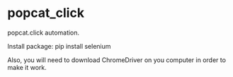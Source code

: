 # popcat_click
popcat.click automation.

Install package:
	pip install selenium

Also, you will need to download ChromeDriver on you computer in order to make it work.
